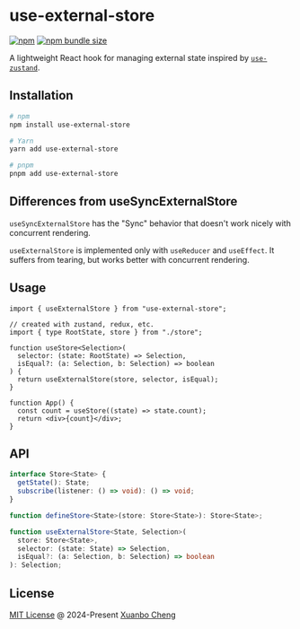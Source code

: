 # use-external-store

[![npm](https://img.shields.io/npm/v/use-external-store.svg)](https://www.npmjs.com/package/use-external-store)
[![npm bundle size](https://img.shields.io/bundlephobia/minzip/use-external-store.svg?label=bundle%20size)](https://bundlephobia.com/package/use-external-store)

A lightweight React hook for managing external state inspired by [`use-zustand`](https://github.com/zustandjs/use-zustand).

## Installation

```bash
# npm
npm install use-external-store

# Yarn
yarn add use-external-store

# pnpm
pnpm add use-external-store
```

## Differences from useSyncExternalStore

`useSyncExternalStore` has the "Sync" behavior that doesn't work nicely with concurrent rendering.

`useExternalStore` is implemented only with `useReducer` and `useEffect`. It suffers from tearing, but works better with concurrent rendering.

## Usage

```tsx
import { useExternalStore } from "use-external-store";

// created with zustand, redux, etc.
import { type RootState, store } from "./store";

function useStore<Selection>(
  selector: (state: RootState) => Selection,
  isEqual?: (a: Selection, b: Selection) => boolean
) {
  return useExternalStore(store, selector, isEqual);
}

function App() {
  const count = useStore((state) => state.count);
  return <div>{count}</div>;
}
```

## API

```ts
interface Store<State> {
  getState(): State;
  subscribe(listener: () => void): () => void;
}

function defineStore<State>(store: Store<State>): Store<State>;

function useExternalStore<State, Selection>(
  store: Store<State>,
  selector: (state: State) => Selection,
  isEqual?: (a: Selection, b: Selection) => boolean
): Selection;
```

## License

[MIT License](https://github.com/exuanbo/use-external-store/blob/main/LICENSE) @ 2024-Present [Xuanbo Cheng](https://github.com/exuanbo)
